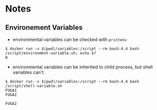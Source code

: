 # Notes

## Environement Variables

- environmental variables can be checked with `printenv`

```shell-session
$ docker run -v $(pwd)/variables:/script --rm bash:4.4 bash /script/environment-variable.sh; echo $?
0
```

- environmental variables can be inherited to child process, but shell variables can't.

```shell-session
$ docker run -v $(pwd)/variables:/script --rm bash:4.4 bash /script/shell-variable.sh
FUGA1
FUGA2

FUGA2
```
